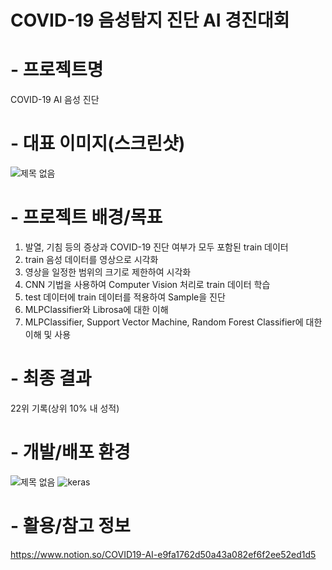 # COVID-19 음성탐지 진단 AI 경진대회

# - 프로젝트명
COVID-19 AI 음성 진단

# - 대표 이미지(스크린샷)
![제목 없음](https://user-images.githubusercontent.com/84756586/177028081-b93a5576-9457-4e9e-8051-e39288f29180.png)

# - 프로젝트 배경/목표
1. 발열, 기침 등의 증상과 COVID-19 진단 여부가 모두 포함된 train 데이터
2. train 음성 데이터를 영상으로 시각화
3. 영상을 일정한 범위의 크기로 제한하여 시각화
4. CNN 기법을 사용하여 Computer Vision 처리로 train 데이터 학습
5. test 데이터에 train 데이터를 적용하여 Sample을 진단
6. MLPClassifier와 Librosa에 대한 이해
7. MLPClassifier, Support Vector Machine, Random Forest Classifier에 대한 이해 및 사용 

# - 최종 결과
22위 기록(상위 10% 내 성적)

# - 개발/배포 환경
![제목 없음](https://user-images.githubusercontent.com/84756586/177027893-494d59fb-02a9-41e0-b280-c5ed742c334c.png)
![keras](https://user-images.githubusercontent.com/84756586/177027963-2665bfa9-2270-43df-84fc-a19179541d59.png)

# - 활용/참고 정보
https://www.notion.so/COVID19-AI-e9fa1762d50a43a082ef6f2ee52ed1d5
